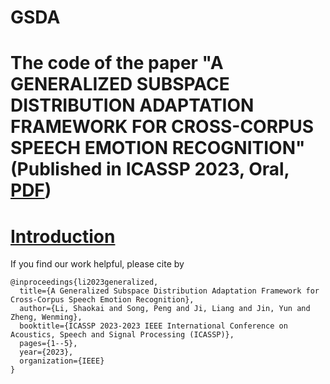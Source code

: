# GSDA
# The code of the paper "A GENERALIZED SUBSPACE DISTRIBUTION ADAPTATION FRAMEWORK FOR CROSS-CORPUS SPEECH EMOTION RECOGNITION" (Published in ICASSP 2023, Oral, [PDF](https://ieeexplore.ieee.org/stamp/stamp.jsp?tp=&arnumber=10097258))

# [Introduction](https://github.com/shaokai1209/GSDA/blob/main/ICASPP_poster_GSDA_2023.pdf)

If you find our work helpful, please cite by
```
@inproceedings{li2023generalized,
  title={A Generalized Subspace Distribution Adaptation Framework for Cross-Corpus Speech Emotion Recognition},
  author={Li, Shaokai and Song, Peng and Ji, Liang and Jin, Yun and Zheng, Wenming},
  booktitle={ICASSP 2023-2023 IEEE International Conference on Acoustics, Speech and Signal Processing (ICASSP)},
  pages={1--5},
  year={2023},
  organization={IEEE}
}
```
